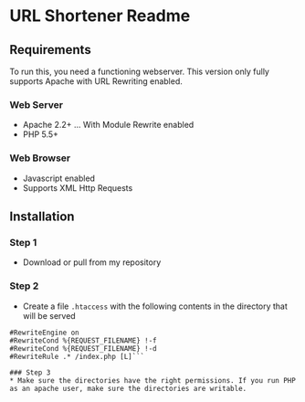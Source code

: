 # URL Shortener Readme
## Requirements
To run this, you need a functioning webserver. This version only fully supports Apache with URL Rewriting enabled.

### Web Server
* Apache 2.2+
... With Module Rewrite enabled
* PHP 5.5+
### Web Browser
* Javascript enabled
* Supports XML Http Requests

## Installation
### Step 1
* Download or pull from my repository

### Step 2
* Create a file `.htaccess` with the following contents in the directory that will be served
```#Options +FollowSymLinks
#RewriteEngine on
#RewriteCond %{REQUEST_FILENAME} !-f
#RewriteCond %{REQUEST_FILENAME} !-d
#RewriteRule .* /index.php [L]```

### Step 3
* Make sure the directories have the right permissions. If you run PHP as an apache user, make sure the directories are writable.
